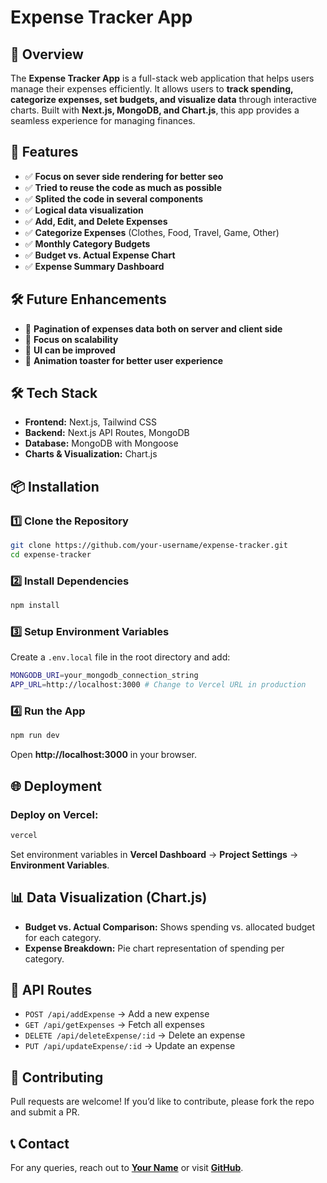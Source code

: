 # Expense Tracker App

## 📌 Overview
The **Expense Tracker App** is a full-stack web application that helps users manage their expenses efficiently. It allows users to **track spending, categorize expenses, set budgets, and visualize data** through interactive charts. Built with **Next.js, MongoDB, and Chart.js**, this app provides a seamless experience for managing finances.

## 🚀 Features
- ✅ **Focus on sever side rendering for better seo**
- ✅ **Tried to reuse the code as much as possible**
- ✅ **Splited the code in several components**
- ✅ **Logical data visualization**
- ✅ **Add, Edit, and Delete Expenses**
- ✅ **Categorize Expenses** (Clothes, Food, Travel, Game, Other)
- ✅ **Monthly Category Budgets**
- ✅ **Budget vs. Actual Expense Chart**
- ✅ **Expense Summary Dashboard**

## 🛠️ Future Enhancements
- 📌 **Pagination of expenses data both on server and client side**
- 📌 **Focus on scalability**
- 📌 **UI can be improved**
- 📌 **Animation toaster for better user experience** 

## 🛠️ Tech Stack
- **Frontend:** Next.js, Tailwind CSS
- **Backend:** Next.js API Routes, MongoDB
- **Database:** MongoDB with Mongoose
- **Charts & Visualization:** Chart.js

## 📦 Installation

### 1️⃣ Clone the Repository
```sh
git clone https://github.com/your-username/expense-tracker.git
cd expense-tracker
```

### 2️⃣ Install Dependencies
```sh
npm install
```

### 3️⃣ Setup Environment Variables
Create a `.env.local` file in the root directory and add:
```sh
MONGODB_URI=your_mongodb_connection_string
APP_URL=http://localhost:3000 # Change to Vercel URL in production
```

### 4️⃣ Run the App
```sh
npm run dev
```
Open **http://localhost:3000** in your browser.

## 🌐 Deployment

### Deploy on **Vercel**:
```sh
vercel
```
Set environment variables in **Vercel Dashboard** → **Project Settings** → **Environment Variables**.

## 📊 Data Visualization (Chart.js)
- **Budget vs. Actual Comparison:** Shows spending vs. allocated budget for each category.
- **Expense Breakdown:** Pie chart representation of spending per category.

## 📜 API Routes
- `POST /api/addExpense` → Add a new expense
- `GET /api/getExpenses` → Fetch all expenses
- `DELETE /api/deleteExpense/:id` → Delete an expense
- `PUT /api/updateExpense/:id` → Update an expense


## 🤝 Contributing
Pull requests are welcome! If you’d like to contribute, please fork the repo and submit a PR.

## 📞 Contact
For any queries, reach out to **[Your Name](mailto:sawankushwah457@gmail.com)** or visit **[GitHub](https://github.com/Sawan-Kushwah)**.

